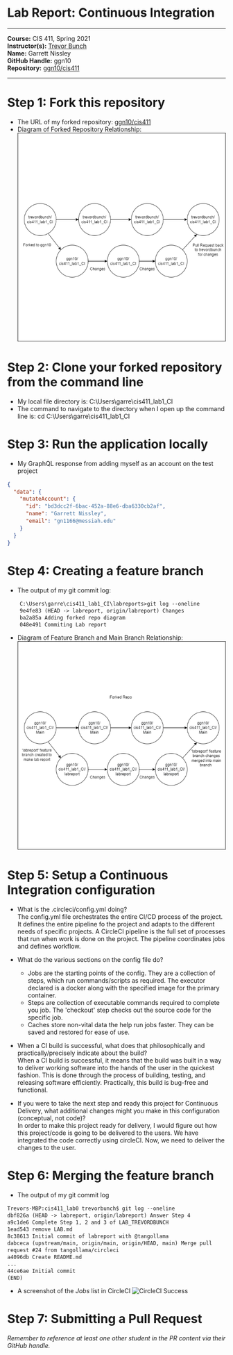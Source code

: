 # Lab Report: Continuous Integration
___
**Course:** CIS 411, Spring 2021  
**Instructor(s):** [Trevor Bunch](https://github.com/trevordbunch)  
**Name:** Garrett Nissley  
**GitHub Handle:** ggn10  
**Repository:** [ggn10/cis411  ](https://github.com/ggn10/cis411_lab1_CI) 
___

# Step 1: Fork this repository
- The URL of my forked repository: [ggn10/cis411](https://github.com/ggn10/cis411_lab1_CI)
- Diagram of Forked Repository Relationship:
![Forked Repo Diagram](/assets/ForkedRepoDiagram.png)

# Step 2: Clone your forked repository from the command line  
- My local file directory is: C:\Users\garre\cis411_lab1_CI 
- The command to navigate to the directory when I open up the command line is: cd C:\Users\garre\cis411_lab1_CI 

# Step 3: Run the application locally
- My GraphQL response from adding myself as an account on the test project
``` json
{
  "data": {
    "mutateAccount": {
      "id": "bd3dcc2f-6bac-452a-88e6-dba6330cb2af",
      "name": "Garrett Nissley",
      "email": "gn1166@messiah.edu"
    }
  }
}
```

# Step 4: Creating a feature branch
- The output of my git commit log:
```
    C:\Users\garre\cis411_lab1_CI\labreports>git log --oneline
    9e4fe83 (HEAD -> labreport, origin/labreport) Changes
    ba2a85a Adding forked repo diagram
    048e491 Commiting Lab report
```
- Diagram of Feature Branch and Main Branch Relationship:
![Feature Branch Diagram](/assets/FeatureBranchDiagram.png)

# Step 5: Setup a Continuous Integration configuration
- What is the .circleci/config.yml doing?  
The config.yml file orchestrates the entire CI/CD process of the project. It defines the entire pipeline fo the project and adapts to the different needs of specific projects. A CircleCI pipeline is the full set of processes that run when work is done on the project. The pipeline coordinates jobs and defines workflow.

- What do the various sections on the config file do?  
  - Jobs are the starting points of the config. They are a collection of steps, which run commands/scripts as required. The executor declared is a docker along with the specified image for the primary container.
  - Steps are collection of executable commands required to complete you job. The 'checkout' step checks out the source code for the specific job.
  - Caches store non-vital data the help run jobs faster. They can be saved and restored for ease of use.

- When a CI build is successful, what does that philosophically and practically/precisely indicate about the build?  
When a CI build is successful, it means that the build was built in a way to deliver working software into the hands of the user in the quickest fashion. This is done through the process of building, testing, and releasing software efficiently. Practically, this build is bug-free and functional. 

- If you were to take the next step and ready this project for Continuous Delivery, what additional changes might you make in this configuration (conceptual, not code)?  
In order to make this project ready for delivery, I would figure out how this project/code is going to be delivered to the users. We have integrated the code correctly using circleCI. Now, we need to deliver the changes to the user.

# Step 6: Merging the feature branch
* The output of my git commit log
```
Trevors-MBP:cis411_lab0 trevorbunch$ git log --oneline
dbf826a (HEAD -> labreport, origin/labreport) Answer Step 4
a9c1de6 Complete Step 1, 2 and 3 of LAB_TREVORDBUNCH
1ead543 remove LAB.md
8c38613 Initial commit of labreport with @tangollama
dabceca (upstream/main, origin/main, origin/HEAD, main) Merge pull request #24 from tangollama/circleci
a4096db Create README.md
...
44ce6ae Initial commit
(END)
```

* A screenshot of the _Jobs_ list in CircleCI
![CircleCI Success](../assets/circleci_success.png)

# Step 7: Submitting a Pull Request
_Remember to reference at least one other student in the PR content via their GitHub handle._